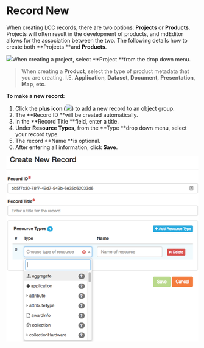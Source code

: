 # Record New

When creating LCC records, there are two options: **Projects** or **Products**. Projects will often result in the development of products, and mdEditor allows for the association between the two. The following details how to create both **Projects **and **Products**.

![](blob:https://www.gitbook.com/cb4c9b1d-5d4c-43de-8422-4b156d1aed56)When creating a project, select **Project **from the drop down menu. 

> When creating a **Product**, select the type of product metadata that you are creating. I.E. **Application**, **Dataset, Document**, **Presentation**, **Map**, **etc**.

**To make a new record:**

1. Click the **plus icon \(**![](https://adiwg.gitbooks.io/mdeditor/content/v/0f34b4eb41e0ced01c4c34b14a8fee12e2e03b05/assets/symbol_plus_16.png)\) to add a new record to an object group.
2. The **Record ID **will be created automatically.
3. In the **Record Title **field, enter a title.
4. Under **Resource Types**, from the **Type **drop down menu, select your record type.
5. The record **Name **is optional.
6. After entering all information, click **Save**. 



![](/assets/create_new_record_page.png)


